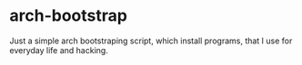 # arch-bootstrap
Just a simple arch bootstraping script, which install programs, that I use for everyday life and hacking.

